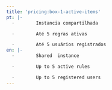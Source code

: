 ```yaml
---
title: 'pricing:box-1-active-items'
pt: |-
  ·        Instancia compartilhada

  ·        Até 5 regras ativas

  ·        Até 5 usuários registrados
en: |-
  ·        Shared  instance

  ·        Up to 5 active rules

  ·        Up to 5 registered users
---
```


